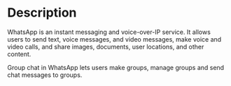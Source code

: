 
# Description

WhatsApp is an instant messaging and voice-over-IP service. It allows users to send text, voice messages, and video messages, make voice and video calls, and share images, documents, user locations, and other content.

Group chat in WhatsApp lets users make groups, manage groups and send chat messages to groups.
